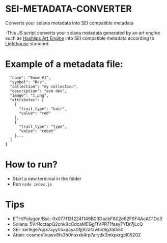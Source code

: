 # SEI-METADATA-CONVERTER
Converts your solana metadata into SEI compatible metadata

-This JS script converts your solana metadata generated by an art engine such as [Hashlips Art Engine](https://github.com/HashLips/hashlips_art_engine) into SEI compatible metadata according to [Lighthouse](https://webump.xyz/lighthouse-basics/docs#metadata-cw-2981-lighthouse-edition) standard.

# Example of a metadata file: 

```{
  "name": "Snow #1",
  "symbol": "Res",
  "collection": "my collection",
  "description": "evm dev",
  "image": "1.png",
  "attributes": [
    {
      "trait_type": "hair",
      "value": "red"
    },
    {
      "trait_type": "type",
      "value": "robot"
    }...
  ]
}
```

# How to run? 
- Start a new terminal in the folder
- Run `node index.js`

# Tips
- ETH/Polygon/Bsc: 0x077f13f2241149B03DacbF802e82F9F4AcAC1Dc3
- Solana: 5VrRcctapQ2chk9cCdcaMEGgTtVPR71fasy7YDr7jLcQ
- SEI: sei1kge7qqk7ayy05aqcya0fjj92afzwhc9g3ld550
- Atom: cosmos1nuwv8fs3h0naxxk4rp7arydk3mkpxrg5l05202
